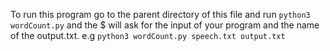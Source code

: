 To run this program go to the parent directory of this file
and run `python3 wordCount.py` and the $ will ask for the input of 
your program and the name of the output.txt.
e.g `python3 wordCount.py speech.txt output.txt`

